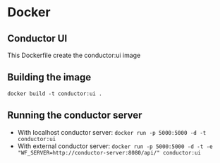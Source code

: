 # Docker
## Conductor UI
This Dockerfile create the conductor:ui image

## Building the image
`docker build -t conductor:ui .`

## Running the conductor server
 - With localhost conductor server: `docker run -p 5000:5000 -d -t conductor:ui`
 - With external conductor server: `docker run -p 5000:5000 -d -t -e "WF_SERVER=http://conductor-server:8080/api/" conductor:ui`
